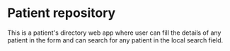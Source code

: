 
# Patient repository
This is a patient's directory web app where user can fill the details of any patient in the form and can search for any patient in the local search field.

